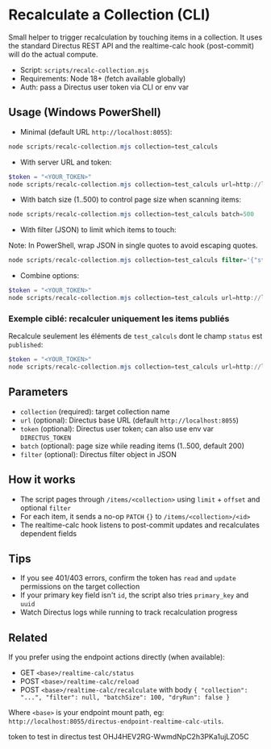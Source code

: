 # Recalculate a Collection (CLI)

Small helper to trigger recalculation by touching items in a collection. It uses the standard Directus REST API and the realtime-calc hook (post-commit) will do the actual compute.

- Script: `scripts/recalc-collection.mjs`
- Requirements: Node 18+ (fetch available globally)
- Auth: pass a Directus user token via CLI or env var

## Usage (Windows PowerShell)

- Minimal (default URL `http://localhost:8055`):

```powershell
node scripts/recalc-collection.mjs collection=test_calculs
```

- With server URL and token:

```powershell
$token = "<YOUR_TOKEN>"
node scripts/recalc-collection.mjs collection=test_calculs url=http://localhost:8055 token=$token
```

- With batch size (1..500) to control page size when scanning items:

```powershell
node scripts/recalc-collection.mjs collection=test_calculs batch=500
```

- With filter (JSON) to limit which items to touch:

Note: In PowerShell, wrap JSON in single quotes to avoid escaping quotes.

```powershell
node scripts/recalc-collection.mjs collection=test_calculs filter='{"status":{"_eq":"open"}}'
```

- Combine options:

```powershell
$token = "<YOUR_TOKEN>"
node scripts/recalc-collection.mjs collection=test_calculs url=http://localhost:8055 token=$token batch=300 filter='{"archived":{"_neq":true}}'
```

### Exemple ciblé: recalculer uniquement les items publiés

Recalcule seulement les éléments de `test_calculs` dont le champ `status` est `published`:

```powershell
$token = "<YOUR_TOKEN>"
node scripts/recalc-collection.mjs collection=test_calculs url=http://localhost:8055 token=$token batch=300 filter='{"status":{"_eq":"published"}}'
```

## Parameters

- `collection` (required): target collection name
- `url` (optional): Directus base URL (default `http://localhost:8055`)
- `token` (optional): Directus user token; can also use env var `DIRECTUS_TOKEN`
- `batch` (optional): page size while reading items (1..500, default 200)
- `filter` (optional): Directus filter object in JSON

## How it works

- The script pages through `/items/<collection>` using `limit` + `offset` and optional `filter`
- For each item, it sends a no-op `PATCH` `{}` to `/items/<collection>/<id>`
- The realtime-calc hook listens to post-commit updates and recalculates dependent fields

## Tips

- If you see 401/403 errors, confirm the token has `read` and `update` permissions on the target collection
- If your primary key field isn't `id`, the script also tries `primary_key` and `uuid`
- Watch Directus logs while running to track recalculation progress

## Related

If you prefer using the endpoint actions directly (when available):
- GET  `<base>/realtime-calc/status`
- POST `<base>/realtime-calc/reload`
- POST `<base>/realtime-calc/recalculate` with body `{ "collection": "...", "filter": null, "batchSize": 100, "dryRun": false }`

Where `<base>` is your endpoint mount path, eg: `http://localhost:8055/directus-endpoint-realtime-calc-utils`.

token to test in directus test OHJ4HEV2RG-WwmdNpC2h3PKa1ujLZO5C
